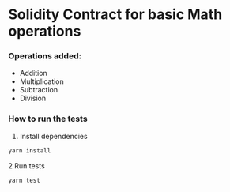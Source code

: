 # Solidity Contract for basic Math operations

### Operations added:
- Addition
- Multiplication
- Subtraction
- Division

### How to run the tests
1. Install dependencies
```sh
yarn install
```

2 Run tests
```sh
yarn test
```
